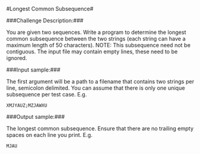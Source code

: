 #Longest Common Subsequence#

###Challenge Description:###

You are given two sequences. Write a program to determine the longest common subsequence between the two strings (each string can have a maximum length of 50 characters). NOTE: This subsequence need not be contiguous. The input file may contain empty lines, these need to be ignored.

###Input sample:###

The first argument will be a path to a filename that contains two strings per line, semicolon delimited. You can assume that there is only one unique subsequence per test case. E.g.
```
XMJYAUZ;MZJAWXU
```
###Output sample:###

The longest common subsequence. Ensure that there are no trailing empty spaces on each line you print. E.g.

```
MJAU
```